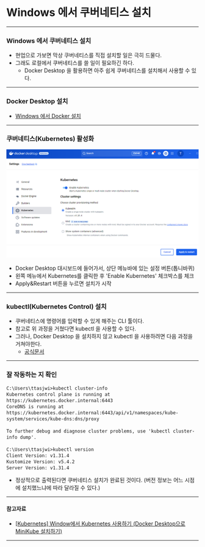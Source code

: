 # Windows 에서 쿠버네티스 설치

---

### Windows 에서 쿠버네티스 설치
- 현업으로 가보면 막상 쿠버네티스를 직접 설치할 일은 극히 드물다.
- 그래도 로컬에서 쿠버네티스를 쓸 일이 필요하긴 하다.
  - Docker Desktop 을 활용하면 아주 쉽게 쿠버네티스를 설치해서 사용할 수 있다.

---

### Docker Desktop 설치
- <a href="./../docker/Windows 에서 Docker 설치.md" target="_blank">Windows 에서 Docker 설치</a>

---

### 쿠버네티스(Kubernetes) 활성화
![windows-install-kubernetes-1](./imgs/windows-install-kubernetes-1.png)

- Docker Desktop 대시보드에 들어가서, 상단 메뉴바에 있는 설정 버튼(톱니바퀴)
- 왼쪽 메뉴에서 Kubernetes를 클릭한 후 'Enable Kubernetes' 체크박스를 체크
- Apply&Restart 버튼을 누르면 설치가 시작

---

### kubectl(Kubernetes Control) 설치
- 쿠버네티스에 명령어를 입력할 수 있게 해주는 CLI 툴이다.
- 참고로 위 과정을 거쳤다면 kubectl 을 사용할 수 있다.
- 그러나, Docker Desktop 을 설치하지 않고 kubectl 을 사용하려면 다음 과정을 거쳐야한다.
  - [공식문서](https://kubernetes.io/docs/tasks/tools/install-kubectl-windows/)

---

### 잘 작동하는 지 확인
```shell
C:\Users\ttasjwi>kubectl cluster-info
Kubernetes control plane is running at https://kubernetes.docker.internal:6443
CoreDNS is running at https://kubernetes.docker.internal:6443/api/v1/namespaces/kube-system/services/kube-dns:dns/proxy

To further debug and diagnose cluster problems, use 'kubectl cluster-info dump'.

C:\Users\ttasjwi>kubectl version
Client Version: v1.31.4
Kustomize Version: v5.4.2
Server Version: v1.31.4
```
- 정상적으로 출력된다면 쿠버네티스 설치가 완료된 것이다. (버전 정보는 어느 시점에 설치했느냐에 따라 달라질 수 있다.)

---

#### 참고자료
- [[Kubernetes] Window에서 Kubernetes 사용하기 (Docker Desktop으로 MiniKube 설치하기)](https://hong-yp-ml-records.tistory.com/127)

---
